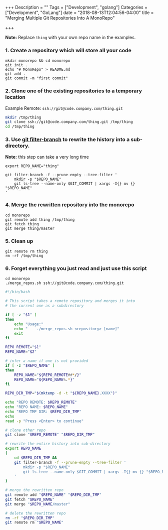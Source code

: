 +++
Description = ""
Tags = ["Development", "golang"]
Categories = ["Development", "GoLang"]
date = "2018-08-13T12:04:56-04:00"
title = "Merging Multiple Git Repositories Into A MonoRepo"

+++

**Note:** Replace `thing` with your own repo name in the examples.

### 1. Create a repository which will store all your code

```
mkdir monorepo && cd monorepo
git init .
echo "# MonoRepo" > README.md
git add .
git commit -m "first commit"
```

### 2. Clone one of the existing repositories to a temporary location

Example Remote: `ssh://git@code.company.com/thing.git`

``` sh
mkdir /tmp/thing
git clone ssh://git@code.company.com/thing.git /tmp/thing
cd /tmp/thing
```

### 3. Use [git filter-branch](https://git-scm.com/docs/git-filter-branch) to rewrite the history into a sub-directory.

**Note:** this step can take a very long time

```
export REPO_NAME="thing" 

git filter-branch -f --prune-empty --tree-filter '
    mkdir -p "$REPO_NAME"
    git ls-tree --name-only $GIT_COMMIT | xargs -I{} mv {} "$REPO_NAME"
'
```

### 4. Merge the rewritten repository into the monorepo

```
cd monorepo
git remote add thing /tmp/thing
git fetch thing
git merge thing/master
```

### 5. Clean up

```
git remote rm thing
rm -rf /tmp/thing
```

### 6. Forget everything you just read and just use this script


```
cd monorepo
./merge_repos.sh ssh://git@code.company.com/thing.git
```

``` sh
#!/bin/bash

# This script takes a remote repository and merges it into
# the current one as a subdirectory

if [ -z "$1" ]
then
    echo "Usage:"
    echo "    ./merge_repos.sh <repository> [name]"
    exit
fi

REPO_REMOTE="$1"
REPO_NAME="$2"

# infer a name if one is not provided
if [ -z "$REPO_NAME" ]
then
    REPO_NAME="${REPO_REMOTE##*/}"
    REPO_NAME="${REPO_NAME%.*}"
fi

REPO_DIR_TMP="$(mktemp -d -t "${REPO_NAME}.XXXX")"

echo "REPO REMOTE: $REPO_REMOTE"
echo "REPO NAME: $REPO_NAME"
echo "REPO TMP DIR: $REPO_DIR_TMP"
echo
read -p "Press <Enter> to continue"

# clone other repo
git clone "$REPO_REMOTE" "$REPO_DIR_TMP"

# rewrite the entire history into sub-directory
export REPO_NAME
(
    cd $REPO_DIR_TMP &&
    git filter-branch -f --prune-empty --tree-filter '
        mkdir -p "$REPO_NAME"
        git ls-tree --name-only $GIT_COMMIT | xargs -I{} mv {} "$REPO_NAME"
    '
)

# merge the rewritten repo
git remote add "$REPO_NAME" "$REPO_DIR_TMP"
git fetch "$REPO_NAME"
git merge "$REPO_NAME/master"

# delete the rewritten repo
rm -rf "$REPO_DIR_TMP"
git remote rm "$REPO_NAME"
```
